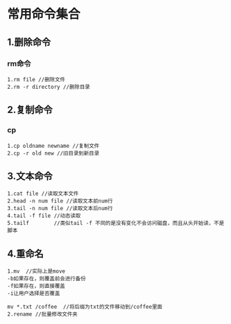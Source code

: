 # 常用命令集合

## 1.删除命令

### rm命令

```shell
1.rm file //删除文件
2.rm -r directory //删除目录

```

## 2.复制命令

### cp

```shell
1.cp oldname newname //复制文件
2.cp -r old new //旧目录到新目录
```

## 3.文本命令

```
1.cat file //读取文本文件
2.head -n num file //读取文本前num行
3.tail -n num file //读取文本后num行
4.tail -f file //动态读取
5.tailf        //类似tail -f 不同的是没有变化不会访问磁盘，而且从头开始读，不是脚本
```

## 4.重命名

```shell
1.mv  //实际上是move
-b如果存在，则覆盖前会进行备份
-f如果存在，则直接覆盖
-i让用户选择是否覆盖

mv *.txt /coffee  //将后缀为txt的文件移动到/coffee里面
2.rename //批量修改文件夹

```

